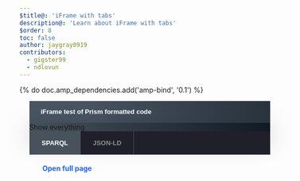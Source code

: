 ```yaml
---
$title@: 'iFrame with tabs'
description@: 'Learn about iFrame with tabs'
$order: 8
toc: false
author: jaygray0919
contributors:
  - gigster99
  - ndlovun
---
```


{% do doc.amp_dependencies.add('amp-bind', '0.1') %}

<style amp-custom="">
.-n{display:flex;align-items:center;text-decoration:none;padding:0 0 1.5em;margin:0}
.-r{line-height:1.6rem;font-weight:400;color:#48525c;font-size:.875rem;font-weight:700;color:#1f64ff;line-height:1.3;transition:transform .3s cubic-bezier(.25,.1,.25,1)}
.-i{fill:#1f64ff;padding:.438em 0;margin-bottom:auto;margin-right:.625em;box-sizing:initial;transition:transform .3s cubic-bezier(.25,.1,.25,1)}
.-n:hover .-i,.-n:hover .-r{transform:translateX(10px)}

.ap-a-ico{display:flex;font-size:initial;box-sizing:initial;justify-content:center;width:1em;height:1em}
.ap--sampler{margin-bottom:7em}
.ap-o-sampler{grid-column:3/-1;width:100%;max-width:1024px;padding-left:20px}

.ap-o-sampler-header{background:linear-gradient(225deg,#29323c,#485563 75%);font-size:.8125rem;font-family:Poppins,sans-serif;font-weight:700;color:#fff;padding:1.125em 1.75em}
.ap-o-sampler-tab-bar{display:flex;flex-wrap:nowrap;overflow-x:auto;-webkit-overflow-scrolling:touch;white-space:nowrap;background:#20202a}
.ap-o-sampler-tab{cursor:pointer;padding:1.125em 1.75em;border-right:1px solid #48525c;background:#20202a}
.ap-o-sampler-tab.active{background:#48525c}
.ap-o-sampler-tab.active span{opacity:1}
.ap-o-sampler-tab-title{font-size:.8125rem;font-family:Poppins,sans-serif;font-weight:700;color:#fff;opacity:.5}
.ap-o-sampler-iframe{width:100%;height:auto;background:linear-gradient(45deg,#48525c,#101923);box-shadow:0 15px 50px 0 rgba(0,0,0,.4)}
.ap-o-sampler-iframe [placeholder]{display:flex}
[placeholder] .ap-o-sampler-iframe-source{width:calc(50% - 4px)}
.ap-o-sampler-link{margin-top:1em;display:inline-block}

.-rw{position:relative;display:flex;flex-wrap:wrap;width:100%;max-width:1440px;padding:0 20px;margin-left:auto;margin-right:auto}
.-ok{position:relative;display:flex;flex-wrap:wrap;width:100%;padding:0;margin-left:auto;margin-right:auto;max-width:1920px}
</style>

<section class="ap--sampler">

<amp-state id="sampler" class="" aria-hidden="true" hidden="">

<script type="application/json">
[
{"embedUrl":"https://afdsi.com/_iframe-content/_format-code-html-css-js__2.html",
  "standaloneUrl":"https://afdsi.com/_iframe-content/_format-code-html-css-js__2.html",
  "title":"test-1",
  "url":"https://afdsi.com/_iframe-content/_format-code-html-css-js__2.html"},
{"embedUrl":"https://afdsi.com/_iframe-content/_format-code-html-css-js___3.html",
  "standaloneUrl":"https://afdsi.com/_iframe-content/_format-code-html-css-js___3.html",
  "title":"test-2",
  "url":"https://afdsi.com/_iframe-content/_format-code-html-css-js___3.html"}
]
</script>
</amp-state>

<amp-state id="activeSample" class="" aria-hidden="true" hidden=""> 
<script type="application/json">0</script>
</amp-state>

<div class="-ok">
<div class="ap-o-sampler">

<div class="ap-o-sampler-header">iFrame test of Prism formatted code</div>

<div class="ap-o-sampler-iframe">
<amp-iframe
  height="350px"
  layout="responsive"
  sandbox="
    allow-scripts
    allow-same-origin
  "
  resizable=""
  noloading=""
  allow="fullscreen"
  frameborder="0"
  src=
  "https://afdsi.com/_iframe-content/_format-code-html-css-js__2.html"
  [src]="sampler[activeSample].embedUrl"
  title="test-1"
  style="height:350px;" scrolling="no"
>
<div overflow="" tabindex="0" role="button" aria-label="Show everything">Show everything</div>
<div placeholder=""><div class="ap-o-sampler-iframe-source"></div></div>
</amp-iframe>
</div>

<div class="ap-o-sampler-tab-bar">

<div tabindex="0" role="button" class=
  "ap-o-sampler-tab ap-o-sampler-tab-0 active"
  [class]=
  "activeSample == '0' ? 'ap-o-sampler-tab ap-o-sampler-tab-0 active' : 'ap-o-sampler-tab ap-o-sampler-tab-0'" on="tap:AMP.setState({activeSample: '0'})"
>
<span class="ap-o-sampler-tab-title">SPARQL</span>
</div>

<div tabindex="0" role="button" class=
  "ap-o-sampler-tab ap-o-sampler-tab-1 "
  [class]=
  "activeSample == '1' ? 'ap-o-sampler-tab ap-o-sampler-tab-1 active' : 'ap-o-sampler-tab ap-o-sampler-tab-1'" on="tap:AMP.setState({activeSample: '1'})"
>
<span class="ap-o-sampler-tab-title">JSON-LD</span>
</div>

</div>

<div class="ap-o-sampler-link">
<a href="https://afdsi.com/_iframe-content/_format-code-html-css-js__2.html" [href]="sampler[activeSample].standaloneUrl" class="-n">
<div class="ap-a-ico -i"><svg><use xlink:href="#internal"></use></svg></div>
<span class="-r">Open full page</span>
</a>
</div>

</div>
</div>
</section>
